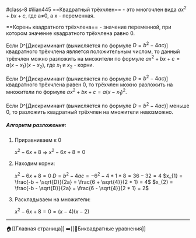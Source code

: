 #class-8 #ilian445
==Квадратный трёхчлен== - это многочлен вида $ax^{2} +bx +c$, где a≠0, а x - переменная.

==Корень квадратного трёхчлена== - значение переменной, при котором значение квадратного трёхчлена равно 0.

Если D^[Дискриминант (вычисляется по формуле $D = b^{2} - 4ac$)] квадратного трёхчлена является положительным числом, то данный трёхчлен можно разложить на множители по формуле $ax^{2}+bx+c = a(x-x_{1})(x-x_{2})$, где $x_{1}$ и $x_{2}$ - корни.

Если D^[Дискриминант (вычисляется по формуле $D = b^{2} - 4ac$)] квадратного трёхчлена равен 0, то трёхчлен можно разложить на множители по формуле $ax^{2}+bx+c = a(x-x_{1})^{2}$.

Если D^[Дискриминант (вычисляется по формуле $D = b^{2} - 4ac$)] меньше 0, то разложить квадратный трёхчлен на множители невозможно.

##### Алгоритм разложения:
1. Приравниваем к 0
	
	$x^{2} - 6x + 8$   =>   $x^{2} - 6x + 8 = 0$
	
2. Находим корни: 
	
	$x^{2} - 6x + 8 = 0$
	$D = b^{2} - 4ac = -6^{2} - 4 * 1 * 8 = 36 - 32 = 4$
	$x_{1} =  \frac{-b + \sqrt{D}}{2a} = \frac{6 + \sqrt{4}}{2 * 1} = 4$
	$x_{2} =  \frac{-b - \sqrt{D}}{2a} = \frac{6 - \sqrt{4}}{2 * 1} = 2$
	
3. Раскладываем на множители:
	
	$x^{2} - 6x + 8 = 0 = (x-4)(x-2)$

---
🏠[[Главная страница]]
➡️[[📒Биквадратные уравнения]]